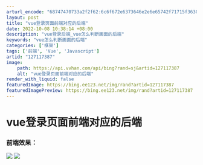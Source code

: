 ```yaml
---
arturl_encode: "68747470733a2f2f62:6c6f672e6373646e2e6e65742f71715f36303535353935372f:61727469636c652f64657461696c732f313237313137333837"
layout: post
title: "vue登录页面前端对应的后端"
date: 2022-10-08 10:38:14 +08:00
description: "vue登录后端_vue怎么判断画面的后端"
keywords: "vue怎么判断画面的后端"
categories: ['框架']
tags: ['前端', 'Vue', 'Javascript']
artid: "127117387"
image:
    path: https://api.vvhan.com/api/bing?rand=sj&artid=127117387
    alt: "vue登录页面前端对应的后端"
render_with_liquid: false
featuredImage: https://bing.ee123.net/img/rand?artid=127117387
featuredImagePreview: https://bing.ee123.net/img/rand?artid=127117387
---
```


# vue登录页面前端对应的后端

### 前端效果：

![](https://i-blog.csdnimg.cn/blog_migrate/5ec40f1ce30eaf734dd55e6e4e73b7d0.png)
![](https://i-blog.csdnimg.cn/blog_migrate/33d2142636473c6e37bc596f2abceec9.png)